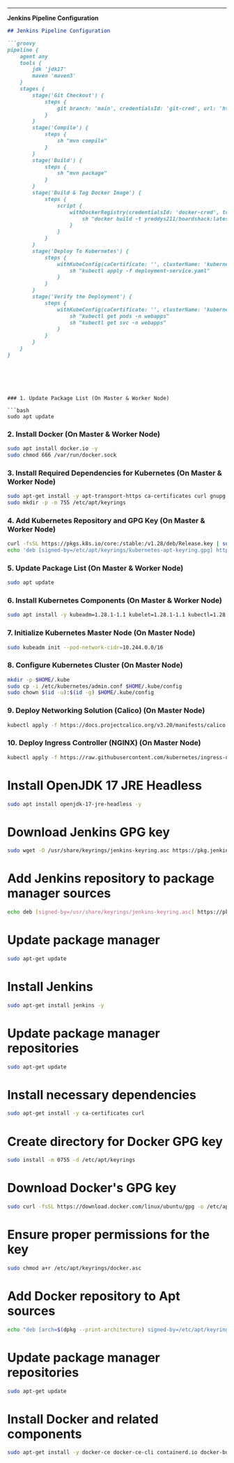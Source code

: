 

---

 **Jenkins Pipeline Configuration**

```markdown
## Jenkins Pipeline Configuration

```groovy
pipeline {    
    agent any 
    tools {
        jdk 'jdk17'
        maven 'maven3'
    }
    stages {
        stage('Git Checkout') {
            steps {
                git branch: 'main', credentialsId: 'git-cred', url: 'https://github.com/jaiswaladi246/Boardgame.git'
            }
        }
        stage('Compile') {
            steps {
                sh "mvn compile"
            }
        }
        stage('Build') {
            steps {
                sh "mvn package"
            }
        }
        stage('Build & Tag Docker Image') {
            steps {
                script {
                    withDockerRegistry(credentialsId: 'docker-cred', toolName: 'docker') {
                        sh "docker build -t yreddys211/boardshack:latest ."
                    }
                }
            }
        }
        stage('Deploy To Kubernetes') {
            steps {
                withKubeConfig(caCertificate: '', clusterName: 'kubernetes', contextName: '', credentialsId: 'k8s-cred', namespace: 'webapps', restrictKubeConfigAccess: false, serverUrl: 'https://172.31.35.85:6443') {
                    sh "kubectl apply -f deployment-service.yaml"
                }
            }
        }
        stage('Verify the Deployment') {
            steps {
                withKubeConfig(caCertificate: '', clusterName: 'kubernetes', contextName: '', credentialsId: 'k8s-cred', namespace: 'webapps', restrictKubeConfigAccess: false, serverUrl: 'https://172.31.35.85:6443') {
                    sh "kubectl get pods -n webapps"
                    sh "kubectl get svc -n webapps"
                }
            }
        }
    }
}
```
```





### 1. Update Package List (On Master & Worker Node)

```bash
sudo apt update
```

### 2. Install Docker (On Master & Worker Node)
```bash
sudo apt install docker.io -y
sudo chmod 666 /var/run/docker.sock
```

### 3. Install Required Dependencies for Kubernetes (On Master & Worker Node)
```bash
sudo apt-get install -y apt-transport-https ca-certificates curl gnupg
sudo mkdir -p -m 755 /etc/apt/keyrings
```

### 4. Add Kubernetes Repository and GPG Key (On Master & Worker Node)
```bash
curl -fsSL https://pkgs.k8s.io/core:/stable:/v1.28/deb/Release.key | sudo gpg --dearmor -o /etc/apt/keyrings/kubernetes-apt-keyring.gpg
echo 'deb [signed-by=/etc/apt/keyrings/kubernetes-apt-keyring.gpg] https://pkgs.k8s.io/core:/stable:/v1.28/deb/ /' | sudo tee /etc/apt/sources.list.d/kubernetes.list
```

### 5. Update Package List (On Master & Worker Node)
```bash
sudo apt update
```

### 6. Install Kubernetes Components (On Master & Worker Node)
```bash
sudo apt install -y kubeadm=1.28.1-1.1 kubelet=1.28.1-1.1 kubectl=1.28.1-1.1
```

### 7. Initialize Kubernetes Master Node (On Master Node)
```bash
sudo kubeadm init --pod-network-cidr=10.244.0.0/16
```

### 8. Configure Kubernetes Cluster (On Master Node)
```bash
mkdir -p $HOME/.kube
sudo cp -i /etc/kubernetes/admin.conf $HOME/.kube/config
sudo chown $(id -u):$(id -g) $HOME/.kube/config
```

### 9. Deploy Networking Solution (Calico) (On Master Node)
```bash
kubectl apply -f https://docs.projectcalico.org/v3.20/manifests/calico.yaml
```

### 10. Deploy Ingress Controller (NGINX) (On Master Node)
```bash
kubectl apply -f https://raw.githubusercontent.com/kubernetes/ingress-nginx/controller-v0.49.0/deploy/static/provider/baremetal/deploy.yaml
```


# Install OpenJDK 17 JRE Headless

```bash
sudo apt install openjdk-17-jre-headless -y
```
# Download Jenkins GPG key
```bash
sudo wget -O /usr/share/keyrings/jenkins-keyring.asc https://pkg.jenkins.io/debian-stable/jenkins.io-2023.key
```

# Add Jenkins repository to package manager sources
```bash
echo deb [signed-by=/usr/share/keyrings/jenkins-keyring.asc] https://pkg.jenkins.io/debian-stable binary/ | sudo tee /etc/apt/sources.list.d/jenkins.list > /dev/null
```
# Update package manager 
```bash
sudo apt-get update
```

# Install Jenkins
```bash
sudo apt-get install jenkins -y
```
# Update package manager repositories
```bash
sudo apt-get update
```
# Install necessary dependencies
```bash
sudo apt-get install -y ca-certificates curl
```
# Create directory for Docker GPG key
```bash
sudo install -m 0755 -d /etc/apt/keyrings
```
# Download Docker's GPG key
```bash
sudo curl -fsSL https://download.docker.com/linux/ubuntu/gpg -o /etc/apt/keyrings/docker.asc
```
# Ensure proper permissions for the key
```bash
sudo chmod a+r /etc/apt/keyrings/docker.asc
```
# Add Docker repository to Apt sources
```bash
echo "deb [arch=$(dpkg --print-architecture) signed-by=/etc/apt/keyrings/docker.asc] https://download.docker.com/linux/ubuntu $(. /etc/os-release && echo "$VERSION_CODENAME") stable" | sudo tee /etc/apt/sources.list.d/docker.list > /dev/null
```
# Update package manager repositories
```bash
sudo apt-get update
```
# Install Docker and related components
```bash
sudo apt-get install -y docker-ce docker-ce-cli containerd.io docker-buildx-plugin docker-compose-plugin
```
